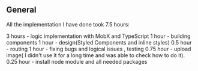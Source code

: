 ## General
All the implementation I have done took 7.5 hours:

3 hours - logic implementation with MobX and TypeScript
1 hour -  building components
1 hour -  design(Styled Components and inline styles)
0.5 hour - routing
1 hour - fixing bugs and logical issues , testing
0.75 hour - upload image( I didn't use it for a long time and was able to check how to do it).
0.25 hour - install node module and all needed packages



